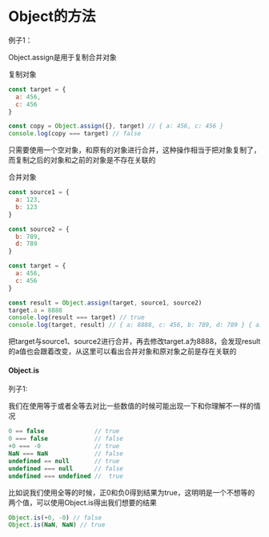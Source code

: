 # Object的方法

例子1：

Object.assign是用于复制合并对象

复制对象

```js
const target = {
  a: 456,
  c: 456
}

const copy = Object.assign({}, target) // { a: 456, c: 456 }
console.log(copy === target) // false
```

只需要使用一个空对象，和原有的对象进行合并，这种操作相当于把对象复制了，而复制之后的对象和之前的对象是不存在关联的

合并对象

```js
const source1 = {
  a: 123,
  b: 123
}

const source2 = {
  b: 789,
  d: 789
}

const target = {
  a: 456,
  c: 456
}

const result = Object.assign(target, source1, source2)
target.a = 8888
console.log(result === target) // true
console.log(target, result) // { a: 8888, c: 456, b: 789, d: 789 } { a: 8888, c: 456, b: 789, d: 789 }
```

把target与source1、source2进行合并，再去修改target.a为8888，会发现result的a值也会跟着改变，从这里可以看出合并对象和原对象之前是存在关联的

#### Object.is

列子1:

我们在使用等于或者全等去对比一些数值的时候可能出现一下和你理解不一样的情况

```js
0 == false              // true
0 === false             // false
+0 === -0               // true
NaN === NaN             // false
undefined == null       // true
undefined === null      // false
undefined === undefined //  true
```

比如说我们使用全等的时候，正0和负0得到结果为true，这明明是一个不想等的两个值，可以使用Object.is得出我们想要的结果

```js
Object.is(+0, -0) // false
Object.is(NaN, NaN) // true
```